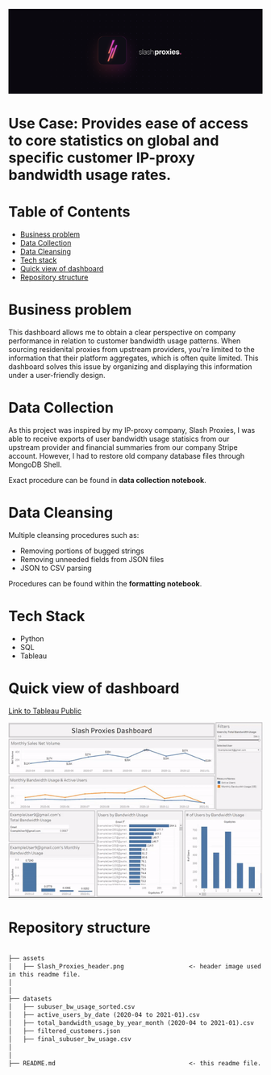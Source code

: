 ![Header Image](assets/Slash_Proxies_header.png)

# Use Case: Provides ease of access to core statistics on global and specific customer IP-proxy bandwidth usage rates.

# Table of Contents
- [Business problem](https://github.com/slashdavid/slash-proxies-dashboard#business-problem)
- [Data Collection](https://github.com/slashdavid/slash-proxies-dashboard#data-collection)
- [Data Cleansing](https://github.com/slashdavid/slash-proxies-dashboard#data-cleansing)
- [Tech stack](https://github.com/slashdavid/slash-proxies-dashboard#tech-stack)
- [Quick view of dashboard](https://github.com/slashdavid/slash-proxies-dashboard#quick-view-of-dashboard)
- [Repository structure](https://github.com/slashdavid/slash-proxies-dashboard#repository-structure)

# Business problem
This dashboard allows me to obtain a clear perspective on company performance in relation to customer bandwidth usage patterns. When sourcing residenital proxies from upstream providers, you're limited to the information that their platform aggregates, which is often quite limited. This dashboard solves this issue by organizing and displaying this information under a user-friendly design.

# Data Collection
As this project was inspired by my IP-proxy company, Slash Proxies, I was able to receive exports of user bandwidth usage statisics from our upstream provider and financial summaries from our company Stripe account. However, I had to restore old company database files through MongoDB Shell.

Exact procedure can be found in **data collection notebook**.

# Data Cleansing
Multiple cleansing procedures such as:
- Removing portions of bugged strings
- Removing unneeded fields from JSON files
- JSON to CSV parsing

Procedures can be found within the **formatting notebook**.

# Tech Stack
- Python
- SQL
- Tableau

# Quick view of dashboard
[Link to Tableau Public](https://public.tableau.com/app/profile/david.zhang2464/viz/CustomerBandwidthUsageDashboard/Dashboard?publish=yes)

![Dashboard Gif](assets/dashboard.gif)

# Repository structure
```

├── assets
│   ├── Slash_Proxies_header.png                  <- header image used in this readme file.
│
│
├── datasets
│   ├── subuser_bw_usage_sorted.csv
│   ├── active_users_by_date (2020-04 to 2021-01).csv
│   ├── total_bandwidth_usage_by_year_month (2020-04 to 2021-01).csv
│   ├── filtered_customers.json
│   ├── final_subuser_bw_usage.csv
│
│
├── README.md                                     <- this readme file.

```
